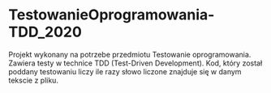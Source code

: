 # TestowanieOprogramowania-TDD_2020
Projekt wykonany na potrzebe przedmiotu Testowanie oprogramowania. Zawiera testy w technice TDD (Test-Driven Development). 
Kod, który został poddany testowaniu liczy ile razy słowo liczone znajduje się w danym tekscie z pliku. 
